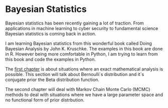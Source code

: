 # Bayesian Statistics
Bayesian statistics has been recently gaining a lot of traction. From applications in machine learning to cyber security to fundamental science Bayesian statistics is coming back in action.

I am learning Bayesian statistics from this wonderful book called Doing Bayesian Analysis by John K. Kruschke. The examples in this book are done in R. However being more comfortable in Python, I am trying to learn from this book and code the examples in Python.

The <a href="https://github.com/nathdipankar/Bayesian-Statistics/tree/master/BinomialProbailityWithExactmathematicalAnalysis" target="_blank">first chapter</a> is about situations where an exact mathematical analysis is possible. This section will talk about Bernoulli´s distribution and it´s conjugate prior the Beta distribution function.

The second chapter will deal with Markov Chain Monte Carlo (MCMC) methods to deal with situations where we have a large parameter space and no functional form of prior distrbution. 
